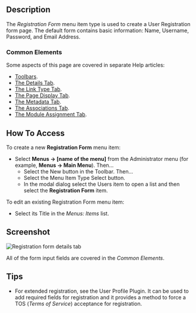<!-- Filename: Help4.x:Menu_Item:_Registration_Form / Display title: Registration Form -->

## Description

The *Registration Form* menu item type is used to create a User
Registration form page. The default form contains basic information:
Name, Username, Password, and Email Address.

### Common Elements

Some aspects of this page are covered in separate Help articles:

* [Toolbars](jdocmanual?article=help/common-elements/toolbars).
* [The Details Tab](jdocmanual?article=help/menu-items-common/menu-item-details).
* [The Link Type Tab](jdocmanual?article=help/menu-items-common/menu-item-link-type).
* [The Page Display Tab](jdocmanual?article=help/menu-items-common/menu-item-page-display).
* [The Metadata Tab](jdocmanual?article=help/menu-items-common/menu-item-metadata).
* [The Associations Tab](jdocmanual?article=help/common-elements/edit-associations).
* [The Module Assignment Tab](jdocmanual?article=help/menu-items-common/menu-item-module-assignment).

## How To Access

To create a new **Registration Form** menu item:

- Select **Menus → \[name of the menu\]** from the Administrator
  menu (for example, **Menus → Main Menu**). Then...
  - Select the New button in the Toolbar. Then...
  - Select the Menu Item Type Select button.
  - In the modal dialog select the Users item to open a list and then
    select the **Registration Form** item.

To edit an existing Registration Form menu item:

- Select its Title in the *Menus: Items* list.

## Screenshot

![Registration form details tab](../../../en/images/menu-items/users-registration-form-details-tab.png)

All of the form input fields are covered in the *Common Elements*.

## Tips

- For extended registration, see the User Profile Plugin. It can be used to 
  add required fields for registration and it provides a method to force a 
  TOS (*Terms of Service*) acceptance for registration.
